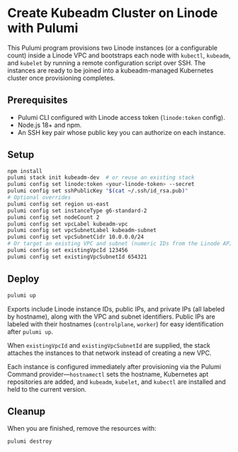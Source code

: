 # Create Kubeadm Cluster on Linode with Pulumi

This Pulumi program provisions two Linode instances (or a configurable count) inside a Linode VPC and bootstraps each node with `kubectl`, `kubeadm`, and `kubelet` by running a remote configuration script over SSH. The instances are ready to be joined into a kubeadm-managed Kubernetes cluster once provisioning completes.

## Prerequisites
- Pulumi CLI configured with Linode access token (`linode:token` config).
- Node.js 18+ and npm.
- An SSH key pair whose public key you can authorize on each instance.

## Setup
```bash
npm install
pulumi stack init kubeadm-dev  # or reuse an existing stack
pulumi config set linode:token <your-linode-token> --secret
pulumi config set sshPublicKey "$(cat ~/.ssh/id_rsa.pub)"
# Optional overrides
pulumi config set region us-east
pulumi config set instanceType g6-standard-2
pulumi config set nodeCount 2
pulumi config set vpcLabel kubeadm-vpc
pulumi config set vpcSubnetLabel kubeadm-subnet
pulumi config set vpcSubnetCidr 10.0.0.0/24
# Or target an existing VPC and subnet (numeric IDs from the Linode API/Cloud Manager)
pulumi config set existingVpcId 123456
pulumi config set existingVpcSubnetId 654321
```

## Deploy
```bash
pulumi up
```

Exports include Linode instance IDs, public IPs, and private IPs (all labeled by hostname), along with the VPC and subnet identifiers.
Public IPs are labeled with their hostnames (`controlplane`, `worker`) for easy identification after `pulumi up`.

When `existingVpcId` and `existingVpcSubnetId` are supplied, the stack attaches the instances to that network instead of creating a new VPC.

Each instance is configured immediately after provisioning via the Pulumi Command provider—`hostnamectl` sets the hostname, Kubernetes apt repositories are added, and `kubeadm`, `kubelet`, and `kubectl` are installed and held to the current version.

## Cleanup
When you are finished, remove the resources with:
```bash
pulumi destroy
```
